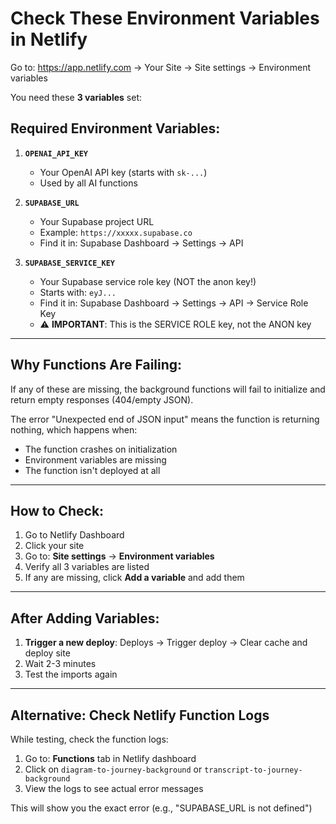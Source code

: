 # Check These Environment Variables in Netlify

Go to: https://app.netlify.com → Your Site → Site settings → Environment variables

You need these **3 variables** set:

## Required Environment Variables:

1. **`OPENAI_API_KEY`**
   - Your OpenAI API key (starts with `sk-...`)
   - Used by all AI functions

2. **`SUPABASE_URL`**
   - Your Supabase project URL
   - Example: `https://xxxxx.supabase.co`
   - Find it in: Supabase Dashboard → Settings → API

3. **`SUPABASE_SERVICE_KEY`**
   - Your Supabase service role key (NOT the anon key!)
   - Starts with: `eyJ...`
   - Find it in: Supabase Dashboard → Settings → API → Service Role Key
   - ⚠️ **IMPORTANT**: This is the SERVICE ROLE key, not the ANON key

---

## Why Functions Are Failing:

If any of these are missing, the background functions will fail to initialize and return empty responses (404/empty JSON).

The error "Unexpected end of JSON input" means the function is returning nothing, which happens when:
- The function crashes on initialization
- Environment variables are missing
- The function isn't deployed at all

---

## How to Check:

1. Go to Netlify Dashboard
2. Click your site
3. Go to: **Site settings** → **Environment variables**
4. Verify all 3 variables are listed
5. If any are missing, click **Add a variable** and add them

---

## After Adding Variables:

1. **Trigger a new deploy**: Deploys → Trigger deploy → Clear cache and deploy site
2. Wait 2-3 minutes
3. Test the imports again

---

## Alternative: Check Netlify Function Logs

While testing, check the function logs:
1. Go to: **Functions** tab in Netlify dashboard
2. Click on `diagram-to-journey-background` or `transcript-to-journey-background`
3. View the logs to see actual error messages

This will show you the exact error (e.g., "SUPABASE_URL is not defined")

